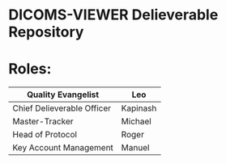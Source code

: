 # DICOMS-VIEWER Delieverable Repository

# Roles:
| Quality Evangelist         | Leo      |
|----------------------------|----------|
| Chief Delieverable Officer | Kapinash |
| Master-Tracker             | Michael  |
| Head of Protocol           | Roger    |
| Key Account Management     | Manuel   |
